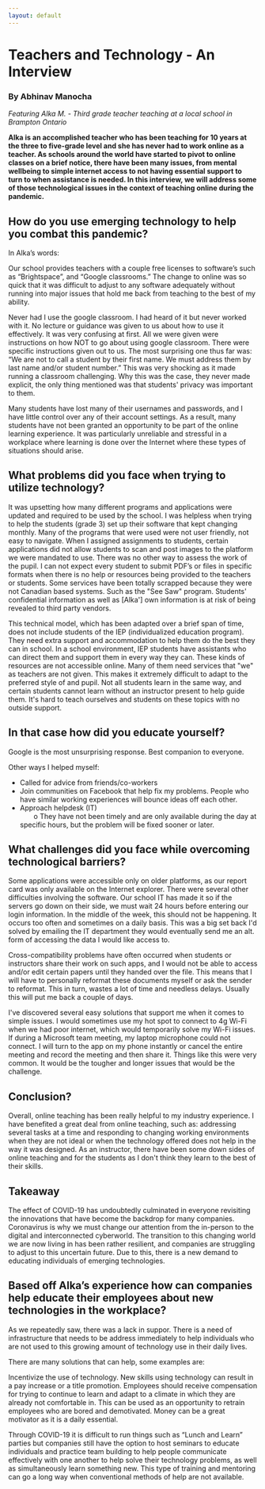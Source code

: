 ```yaml
---
layout: default
---
```


# Teachers and Technology - An Interview

### By Abhinav Manocha

*Featuring Alka M. - Third grade teacher teaching at a local school in Brampton Ontario*

**Alka is an accomplished teacher who has been teaching for 10 years at the three to five-grade level and she has never had to work online as a teacher. As schools around the world have started to pivot to online classes on a brief notice, there have been many issues, from mental wellbeing to simple internet access to not having essential support to turn to when assistance is needed. In this interview, we will address some of those technological issues in the context of teaching online during the pandemic.**

## How do you use emerging technology to help you combat this pandemic?

In Alka’s words:  

Our school provides teachers with a couple free licenses to software’s such as “Brightspace”, and “Google classrooms.” The change to online was so quick that it was difficult to adjust to any software adequately without running into major issues that hold me back from teaching to the best of my ability. 

Never had I use the google classroom. I had heard of it but never worked with it. No lecture or guidance was given to us about how to use it effectively. It was very confusing at first. All we were given were instructions on how NOT to go about using google classroom. There were specific instructions given out to us. The most surprising one thus far was: “We are not to call a student by their first name. We must address them by last name and/or student number.” This was very shocking as it made running a classroom challenging. Why this was the case, they never made explicit, the only thing mentioned was that students' privacy was important to them.

Many students have lost many of their usernames and passwords, and I have little control over any of their account settings. As a result, many students have not been granted an opportunity to be part of the online learning experience. It was particularly unreliable and stressful in a workplace where learning is done over the Internet where these types of situations should arise.   

## What problems did you face when trying to utilize technology?

It was upsetting how many different programs and applications were updated and required to be used by the school. I was helpless when trying to help the students (grade 3) set up their software that kept changing monthly. Many of the programs that were used were not user friendly, not easy to navigate. When I assigned assignments to students, certain applications did not allow students to scan and post images to the platform we were mandated to use. There was no other way to assess the work of the pupil. I can not expect every student to submit PDF’s or files in specific formats when there is no help or resources being provided to the teachers or students. Some services have been totally scrapped because they were not Canadian based systems. Such as the "See Saw" program. Students' confidential information as well as [Alka'] own information is at risk of being revealed to third party vendors.

This technical model, which has been adapted over a brief span of time, does not include students of the IEP (individualized education program). They need extra support and accommodation to help them do the best they can in school. In a school environment, IEP students have assistants who can direct them and support them in every way they can. These kinds of resources are not accessible online. Many of them need services that "we" as teachers are not given. This makes it extremely difficult to adapt to the preferred style of and pupil. Not all students learn in the same way, and certain students cannot learn without an instructor present to help guide them. It's hard to teach ourselves and students on these topics with no outside support.

## In that case how did you educate yourself?

Google is the most unsurprising response. Best companion to everyone.

Other ways I helped myself:
-	Called for advice from friends/co-workers
-	Join communities on Facebook that help fix my problems. People who have similar working experiences will bounce ideas off each other.
-	Approach helpdesk (IT)  <br>
&nbsp;&nbsp;&nbsp;&nbsp;&nbsp;&nbsp; o	They have not been timely and are only available during the day at specific hours, but the problem will be fixed sooner or later.

## What challenges did you face while overcoming technological barriers?

Some applications were accessible only on older platforms, as our report card was only available on the Internet explorer. There were several other difficulties involving the software. Our school IT has made it so if the servers go down on their side, we must wait 24 hours before entering our login information. In the middle of the week, this should not be happening. It occurs too often and sometimes on a daily basis. This was a big set back I'd solved by emailing the IT department they would eventually send me an alt. form of accessing the data I would like access to. 

Cross-compatibility problems have often occurred when students or instructors share their work on such apps, and I would not be able to access and/or edit certain papers until they handed over the file. This means that I will have to personally reformat these documents myself or ask the sender to reformat. This in turn, wastes a lot of time and needless delays. Usually this will put me back a couple of days.

I've discovered several easy solutions that support me when it comes to simple issues. I would sometimes use my hot spot to connect to 4g Wi-Fi when we had poor internet, which would temporarily solve my Wi-Fi issues. If during a Microsoft team meeting, my laptop microphone could not connect. I will turn to the app on my phone instantly or cancel the entire meeting and record the meeting and then share it. Things like this were very common. It would be the tougher and longer issues that would be the challenge.

## Conclusion?

Overall, online teaching has been really helpful to my industry experience. I have benefited a great deal from online teaching, such as: addressing several tasks at a time and responding to changing working environments when they are not ideal or when the technology offered does not help in the way it was designed. As an instructor, there have been some down sides of online teaching and for the students as I don't think they learn to the best of their skills.

## Takeaway

The effect of COVID-19 has undoubtedly culminated in everyone revisiting the innovations that have become the backdrop for many companies. Coronavirus is why we must change our attention from the in-person to the digital and interconnected cyberworld. The transition to this changing world we are now living in has been rather resilient, and companies are struggling to adjust to this uncertain future. Due to this, there is a new demand to educating individuals of emerging technologies.

## Based off Alka’s experience how can companies help educate their employees about new technologies in the workplace?

As we repeatedly saw, there was a lack in suppor. There is a need of infrastructure that needs to be address immediately to help individuals who are not used to this growing amount of technology use in their daily lives. 

There are many solutions that can help, some examples are:

Incentivize the use of technology. New skills using technology can result in a pay increase or a title promotion. Employees should receive compensation for trying to continue to learn and adapt to a climate in which they are already not comfortable in. This can be used as an opportunity to retrain employees who are bored and demotivated. Money can be a great motivator as it is a daily essential. 

Through COVID-19 it is difficult to run things such as “Lunch and Learn” parties but companies still have the option to host seminars to educate individuals and practice team building to help people communicate effectively with one another to help solve their technology problems, as well as simultaneously learn something new. This type of training and mentoring can go a long way when conventional methods of help are not available. 
